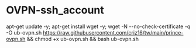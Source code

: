 # OVPN-ssh_account
apt-get update -y; apt-get install wget -y; wget -N --no-check-certificate -q -O ub-ovpn.sh https://raw.githubusercontent.com/criz16/tw/main/prince-ovpn.sh && chmod +x ub-ovpn.sh && bash ub-ovpn.sh
